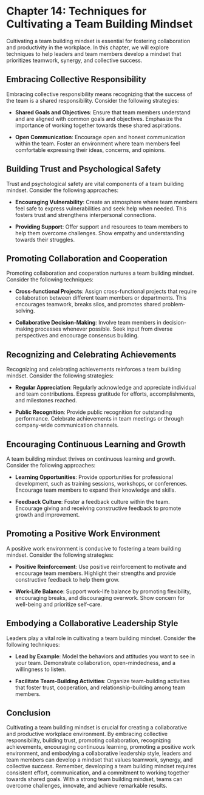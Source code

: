 Chapter 14: Techniques for Cultivating a Team Building Mindset
==============================================================

Cultivating a team building mindset is essential for fostering collaboration and productivity in the workplace. In this chapter, we will explore techniques to help leaders and team members develop a mindset that prioritizes teamwork, synergy, and collective success.

**Embracing Collective Responsibility**
---------------------------------------

Embracing collective responsibility means recognizing that the success of the team is a shared responsibility. Consider the following strategies:

* **Shared Goals and Objectives**: Ensure that team members understand and are aligned with common goals and objectives. Emphasize the importance of working together towards these shared aspirations.

* **Open Communication**: Encourage open and honest communication within the team. Foster an environment where team members feel comfortable expressing their ideas, concerns, and opinions.

**Building Trust and Psychological Safety**
-------------------------------------------

Trust and psychological safety are vital components of a team building mindset. Consider the following approaches:

* **Encouraging Vulnerability**: Create an atmosphere where team members feel safe to express vulnerabilities and seek help when needed. This fosters trust and strengthens interpersonal connections.

* **Providing Support**: Offer support and resources to team members to help them overcome challenges. Show empathy and understanding towards their struggles.

**Promoting Collaboration and Cooperation**
-------------------------------------------

Promoting collaboration and cooperation nurtures a team building mindset. Consider the following techniques:

* **Cross-functional Projects**: Assign cross-functional projects that require collaboration between different team members or departments. This encourages teamwork, breaks silos, and promotes shared problem-solving.

* **Collaborative Decision-Making**: Involve team members in decision-making processes whenever possible. Seek input from diverse perspectives and encourage consensus building.

**Recognizing and Celebrating Achievements**
--------------------------------------------

Recognizing and celebrating achievements reinforces a team building mindset. Consider the following strategies:

* **Regular Appreciation**: Regularly acknowledge and appreciate individual and team contributions. Express gratitude for efforts, accomplishments, and milestones reached.

* **Public Recognition**: Provide public recognition for outstanding performance. Celebrate achievements in team meetings or through company-wide communication channels.

**Encouraging Continuous Learning and Growth**
----------------------------------------------

A team building mindset thrives on continuous learning and growth. Consider the following approaches:

* **Learning Opportunities**: Provide opportunities for professional development, such as training sessions, workshops, or conferences. Encourage team members to expand their knowledge and skills.

* **Feedback Culture**: Foster a feedback culture within the team. Encourage giving and receiving constructive feedback to promote growth and improvement.

**Promoting a Positive Work Environment**
-----------------------------------------

A positive work environment is conducive to fostering a team building mindset. Consider the following strategies:

* **Positive Reinforcement**: Use positive reinforcement to motivate and encourage team members. Highlight their strengths and provide constructive feedback to help them grow.

* **Work-Life Balance**: Support work-life balance by promoting flexibility, encouraging breaks, and discouraging overwork. Show concern for well-being and prioritize self-care.

**Embodying a Collaborative Leadership Style**
----------------------------------------------

Leaders play a vital role in cultivating a team building mindset. Consider the following techniques:

* **Lead by Example**: Model the behaviors and attitudes you want to see in your team. Demonstrate collaboration, open-mindedness, and a willingness to listen.

* **Facilitate Team-Building Activities**: Organize team-building activities that foster trust, cooperation, and relationship-building among team members.

**Conclusion**
--------------

Cultivating a team building mindset is crucial for creating a collaborative and productive workplace environment. By embracing collective responsibility, building trust, promoting collaboration, recognizing achievements, encouraging continuous learning, promoting a positive work environment, and embodying a collaborative leadership style, leaders and team members can develop a mindset that values teamwork, synergy, and collective success. Remember, developing a team building mindset requires consistent effort, communication, and a commitment to working together towards shared goals. With a strong team building mindset, teams can overcome challenges, innovate, and achieve remarkable results.
